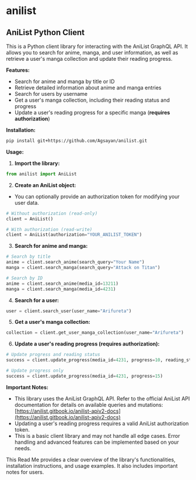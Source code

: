 # anilist

## AniList Python Client

This is a Python client library for interacting with the AniList GraphQL API. It allows you to search for anime, manga, and user information, as well as retrieve a user's manga collection and update their reading progress.

**Features:**

- Search for anime and manga by title or ID
- Retrieve detailed information about anime and manga entries
- Search for users by username
- Get a user's manga collection, including their reading status and progress
- Update a user's reading progress for a specific manga (**requires authorization**)

**Installation:**

```bash
pip install git+https://github.com/Agsayan/anilist.git
```

**Usage:**

1. **Import the library:**

```python
from anilist import AniList
```

2. **Create an AniList object:**

- You can optionally provide an authorization token for modifying your user data.

```python
# Without authorization (read-only)
client = AniList()

# With authorization (read-write)
client = AniList(authorization="YOUR_ANILIST_TOKEN")
```

3. **Search for anime and manga:**

```python
# Search by title
anime = client.search_anime(search_query="Your Name")
manga = client.search_manga(search_query="Attack on Titan")

# Search by ID
anime = client.search_anime(media_id=13211)
manga = client.search_manga(media_id=4231)
```

4. **Search for a user:**

```python
user = client.search_user(user_name="Arifureta")
```

5. **Get a user's manga collection:**

```python
collection = client.get_user_manga_collection(user_name="Arifureta")
```

6. **Update a user's reading progress (requires authorization):**

```python
# Update progress and reading status
success = client.update_progress(media_id=4231, progress=10, reading_status=ReadingStatus.CURRENTLY_READING)

# Update progress only
success = client.update_progress(media_id=4231, progress=15)
```

**Important Notes:**

- This library uses the AniList GraphQL API. Refer to the official AniList API documentation for details on available queries and mutations: [https://anilist.gitbook.io/anilist-apiv2-docs](https://anilist.gitbook.io/anilist-apiv2-docs)
- Updating a user's reading progress requires a valid AniList authorization token.
- This is a basic client library and may not handle all edge cases. Error handling and advanced features can be implemented based on your needs.

This Read Me provides a clear overview of the library's functionalities, installation instructions, and usage examples. It also includes important notes for users.
